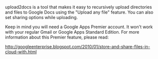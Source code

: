 upload2docs is a tool that makes it easy to recursively upload directories and files to Google Docs using the "Upload any file" feature. You can also set sharing options while uploading.

Keep in mind you will need a Google Apps Premier account. It won't work with your regular Gmail or Google Apps Standard Edition. For more information about this Premier feature, please read:

http://googleenterprise.blogspot.com/2010/01/store-and-share-files-in-cloud-with.html